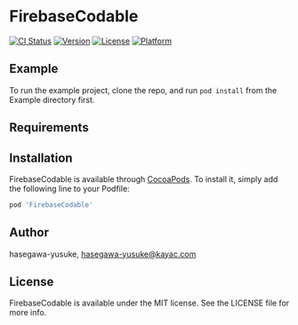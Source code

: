 # FirebaseCodable

[![CI Status](https://img.shields.io/travis/hasegawa-yusuke/FirebaseCodable.svg?style=flat)](https://travis-ci.org/hasegawa-yusuke/FirebaseCodable)
[![Version](https://img.shields.io/cocoapods/v/FirebaseCodable.svg?style=flat)](https://cocoapods.org/pods/FirebaseCodable)
[![License](https://img.shields.io/cocoapods/l/FirebaseCodable.svg?style=flat)](https://cocoapods.org/pods/FirebaseCodable)
[![Platform](https://img.shields.io/cocoapods/p/FirebaseCodable.svg?style=flat)](https://cocoapods.org/pods/FirebaseCodable)

## Example

To run the example project, clone the repo, and run `pod install` from the Example directory first.

## Requirements

## Installation

FirebaseCodable is available through [CocoaPods](https://cocoapods.org). To install
it, simply add the following line to your Podfile:

```ruby
pod 'FirebaseCodable'
```

## Author

hasegawa-yusuke, hasegawa-yusuke@kayac.com

## License

FirebaseCodable is available under the MIT license. See the LICENSE file for more info.
